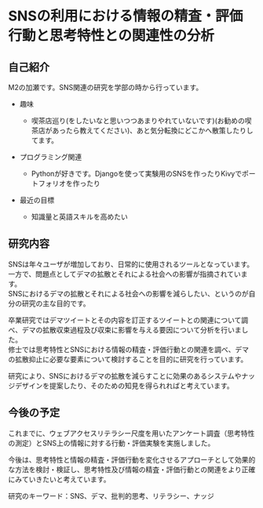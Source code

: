 # SNSの利用における情報の精査・評価行動と思考特性との関連性の分析

## 自己紹介
M2の加瀬です。SNS関連の研究を学部の時から行っています。

- 趣味
  - 喫茶店巡り(をしたいなと思いつつあまりやれていないです)(お勧めの喫茶店があったら教えてください)、あと気分転換にどこかへ散策したりしてます。

- プログラミング関連
  - Pythonが好きです。Djangoを使って実験用のSNSを作ったりKivyでポートフォリオを作ったり

- 最近の目標
  - 知識量と英語スキルを高めたい


## 研究内容
SNSは年々ユーザが増加しており、日常的に使用されるツールとなっています。一方で、問題点としてデマの拡散とそれによる社会への影響が指摘されています。<br>
SNSにおけるデマの拡散とそれによる社会への影響を減らしたい、というのが自分の研究の主な目的です。

卒業研究ではデマツイートとその内容を訂正するツイートとの関連について調べ、デマの拡散収束過程及び収束に影響を与える要因について分析を行いました。<br>
修士では思考特性とSNSにおける情報の精査・評価行動との関連を調べ、デマの拡散抑止に必要な要素について検討することを目的に研究を行っています。<br>

研究により、SNSにおけるデマの拡散を減らすことに効果のあるシステムやナッジデザインを提案したり、そのための知見を得られればと考えています。


## 今後の予定
これまでに、ウェブアクセスリテラシー尺度を用いたアンケート調査（思考特性の測定）とSNS上の情報に対する行動・評価実験を実施しました。

今後は、思考特性と情報の精査・評価行動を変化させるアプローチとして効果的な方法を検討・検証し、思考特性及び情報の精査・評価行動との関連をより正確にみていきたいと考えています。

研究のキーワード：SNS、デマ、批判的思考、リテラシー、ナッジ
